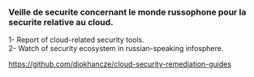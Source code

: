 ### Veille de securite concernant le monde russophone pour la securite relative au cloud.

1- Report of cloud-related security tools. <br>
2- Watch of security ecosystem in russian-speaking infosphere.


https://github.com/diokhancze/cloud-security-remediation-guides
